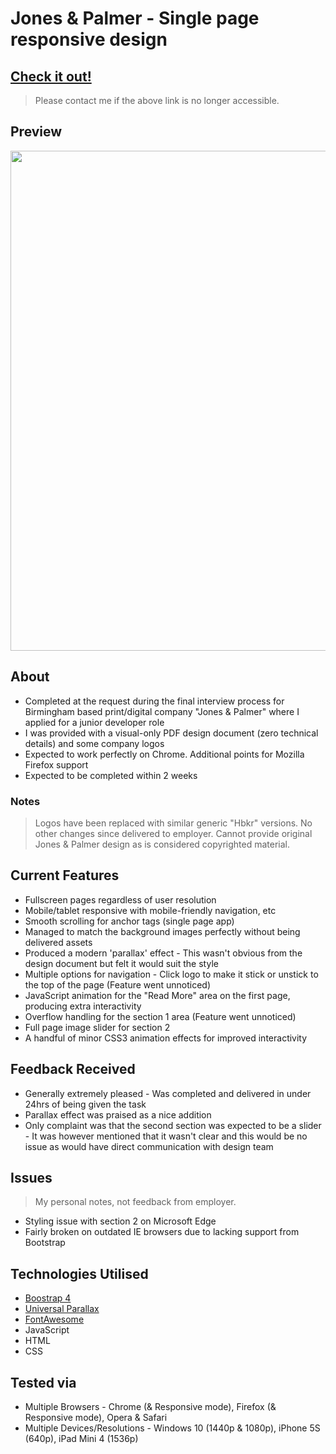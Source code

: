 # Jones & Palmer - Single page responsive design
## [Check it out!](http://hbkr.space/projects/exercise1/)
> Please contact me if the above link is no longer accessible.

## Preview
<p align="center"><img src="https://i.imgur.com/Y4BGwAG.png" width="800"></p>

## About
* Completed at the request during the final interview process for Birmingham based print/digital company "Jones & Palmer" where I applied for a junior developer role
* I was provided with a visual-only PDF design document (zero technical details) and some company logos
* Expected to work perfectly on Chrome. Additional points for Mozilla Firefox support
* Expected to be completed within 2 weeks

### Notes
> Logos have been replaced with similar generic "Hbkr" versions. No other changes since delivered to employer. Cannot provide original Jones & Palmer design as is considered copyrighted material.

## Current Features
* Fullscreen pages regardless of user resolution
* Mobile/tablet responsive with mobile-friendly navigation, etc
* Smooth scrolling for anchor tags (single page app)
* Managed to match the background images perfectly without being delivered assets
* Produced a modern 'parallax' effect - This wasn't obvious from the design document but felt it would suit the style
* Multiple options for navigation - Click logo to make it stick or unstick to the top of the page (Feature went unnoticed)
* JavaScript animation for the "Read More" area on the first page, producing extra interactivity
* Overflow handling for the section 1 area (Feature went unnoticed)
* Full page image slider for section 2
* A handful of minor CSS3 animation effects for improved interactivity

## Feedback Received
* Generally extremely pleased - Was completed and delivered in under 24hrs of being given the task
* Parallax effect was praised as a nice addition
* Only complaint was that the second section was expected to be a slider - It was however mentioned that it wasn't clear and this would be no issue as would have direct communication with design team

## Issues
> My personal notes, not feedback from employer.
* Styling issue with section 2 on Microsoft Edge
* Fairly broken on outdated IE browsers due to lacking support from Bootstrap

## Technologies Utilised
* [Boostrap 4](https://getbootstrap.com/)
* [Universal Parallax](https://github.com/marrio-h/universal-parallax)
* [FontAwesome](https://fontawesome.com/)
* JavaScript
* HTML
* CSS

## Tested via
* Multiple Browsers - Chrome (& Responsive mode), Firefox (& Responsive mode), Opera & Safari
* Multiple Devices/Resolutions - Windows 10 (1440p & 1080p), iPhone 5S (640p), iPad Mini 4 (1536p)